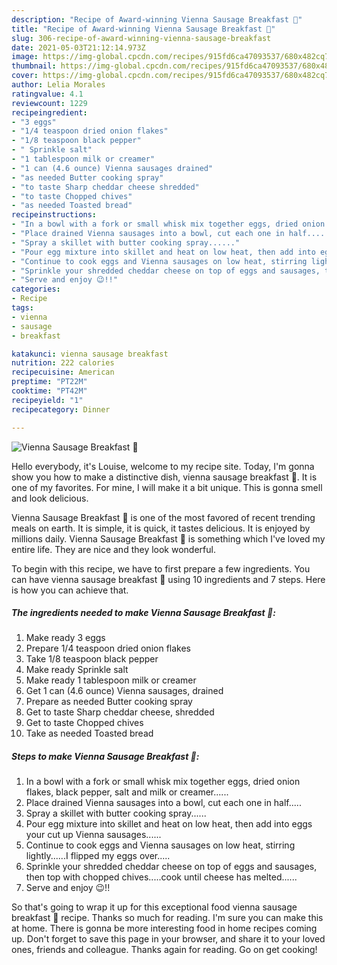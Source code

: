 ```yaml
---
description: "Recipe of Award-winning Vienna Sausage Breakfast 🍳"
title: "Recipe of Award-winning Vienna Sausage Breakfast 🍳"
slug: 306-recipe-of-award-winning-vienna-sausage-breakfast
date: 2021-05-03T21:12:14.973Z
image: https://img-global.cpcdn.com/recipes/915fd6ca47093537/680x482cq70/vienna-sausage-breakfast-recipe-main-photo.jpg
thumbnail: https://img-global.cpcdn.com/recipes/915fd6ca47093537/680x482cq70/vienna-sausage-breakfast-recipe-main-photo.jpg
cover: https://img-global.cpcdn.com/recipes/915fd6ca47093537/680x482cq70/vienna-sausage-breakfast-recipe-main-photo.jpg
author: Lelia Morales
ratingvalue: 4.1
reviewcount: 1229
recipeingredient:
- "3 eggs"
- "1/4 teaspoon dried onion flakes"
- "1/8 teaspoon black pepper"
- " Sprinkle salt"
- "1 tablespoon milk or creamer"
- "1 can (4.6 ounce) Vienna sausages drained"
- "as needed Butter cooking spray"
- "to taste Sharp cheddar cheese shredded"
- "to taste Chopped chives"
- "as needed Toasted bread"
recipeinstructions:
- "In a bowl with a fork or small whisk mix together eggs, dried onion flakes, black pepper, salt and milk or creamer......"
- "Place drained Vienna sausages into a bowl, cut each one in half....."
- "Spray a skillet with butter cooking spray......"
- "Pour egg mixture into skillet and heat on low heat, then add into eggs your cut up Vienna sausages......"
- "Continue to cook eggs and Vienna sausages on low heat, stirring lightly......I flipped my eggs over....."
- "Sprinkle your shredded cheddar cheese on top of eggs and sausages, then top with chopped chives.....cook until cheese has melted......"
- "Serve and enjoy 😉!!"
categories:
- Recipe
tags:
- vienna
- sausage
- breakfast

katakunci: vienna sausage breakfast 
nutrition: 222 calories
recipecuisine: American
preptime: "PT22M"
cooktime: "PT42M"
recipeyield: "1"
recipecategory: Dinner

---
```



![Vienna Sausage Breakfast 🍳](https://img-global.cpcdn.com/recipes/915fd6ca47093537/680x482cq70/vienna-sausage-breakfast-recipe-main-photo.jpg)

Hello everybody, it's Louise, welcome to my recipe site. Today, I'm gonna show you how to make a distinctive dish, vienna sausage breakfast 🍳. It is one of my favorites. For mine, I will make it a bit unique. This is gonna smell and look delicious.



Vienna Sausage Breakfast 🍳 is one of the most favored of recent trending meals on earth. It is simple, it is quick, it tastes delicious. It is enjoyed by millions daily. Vienna Sausage Breakfast 🍳 is something which I've loved my entire life. They are nice and they look wonderful.


To begin with this recipe, we have to first prepare a few ingredients. You can have vienna sausage breakfast 🍳 using 10 ingredients and 7 steps. Here is how you can achieve that.

<!--inarticleads1-->

##### The ingredients needed to make Vienna Sausage Breakfast 🍳:

1. Make ready 3 eggs
1. Prepare 1/4 teaspoon dried onion flakes
1. Take 1/8 teaspoon black pepper
1. Make ready  Sprinkle salt
1. Make ready 1 tablespoon milk or creamer
1. Get 1 can (4.6 ounce) Vienna sausages, drained
1. Prepare as needed Butter cooking spray
1. Get to taste Sharp cheddar cheese, shredded
1. Get to taste Chopped chives
1. Take as needed Toasted bread




<!--inarticleads2-->

##### Steps to make Vienna Sausage Breakfast 🍳:

1. In a bowl with a fork or small whisk mix together eggs, dried onion flakes, black pepper, salt and milk or creamer......
1. Place drained Vienna sausages into a bowl, cut each one in half.....
1. Spray a skillet with butter cooking spray......
1. Pour egg mixture into skillet and heat on low heat, then add into eggs your cut up Vienna sausages......
1. Continue to cook eggs and Vienna sausages on low heat, stirring lightly......I flipped my eggs over.....
1. Sprinkle your shredded cheddar cheese on top of eggs and sausages, then top with chopped chives.....cook until cheese has melted......
1. Serve and enjoy 😉!!




So that's going to wrap it up for this exceptional food vienna sausage breakfast 🍳 recipe. Thanks so much for reading. I'm sure you can make this at home. There is gonna be more interesting food in home recipes coming up. Don't forget to save this page in your browser, and share it to your loved ones, friends and colleague. Thanks again for reading. Go on get cooking!
